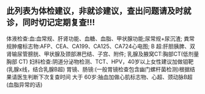 ## 此列表为体检建议，非就诊建议，查出问题请及时就诊，同时切记定期复查!!!

体液检查:血:血常规、肝肾功能、血糖、血脂、甲状腺功能;尿常规+尿沉渣;
粪常规肿瘤标志物:AFP、CEA、CA199、CA125、CA724心电图;
B 超:肝胆胰脾、双肾输尿管膀胱、甲状腺及颈部淋巴结、子宫、附件;
乳腺及腋窝CT:胸部CT(低剂量胸部 CT)
妇科检查:阴道分泌物检测、TCT、HPV，40岁以上女性建议加做钼靶(乳腺x线，结合乳腺B超)
胃镜、肠镜:(一般胃镜检查包含幽门螺杆菌检测)根据结果请医生判断下次复查时间
大于 60岁:抽血加做心肌标志物、心超、颈动脉B超(血脂异常的话)